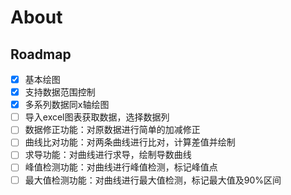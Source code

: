 # About

## Roadmap

- [x] 基本绘图
- [x] 支持数据范围控制
- [x] 多系列数据同x轴绘图
- [ ] 导入excel图表获取数据，选择数据列
- [ ] 数据修正功能：对原数据进行简单的加减修正
- [ ] 曲线比对功能：对两条曲线进行比对，计算差值并绘制
- [ ] 求导功能：对曲线进行求导，绘制导数曲线
- [ ] 峰值检测功能：对曲线进行峰值检测，标记峰值点
- [ ] 最大值检测功能：对曲线进行最大值检测，标记最大值及90%区间
